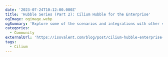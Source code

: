 ```yaml
---
date: '2023-07-24T10:12:00.000Z'
title: 'Hubble Series (Part 2): Cilium Hubble for the Enterprise'
ogImage: ogimage.webp
ogSummary: 'Explore some of the scenarios and integrations with other systems that enterprise users of Hubble might encounter and how Isovalent Cilium for Enterprise addresses them'
categories:
  - Community
externalUrl: 'https://isovalent.com/blog/post/cilium-hubble-enterprise-part-2/'
tags:
  - Cilium
---
```

